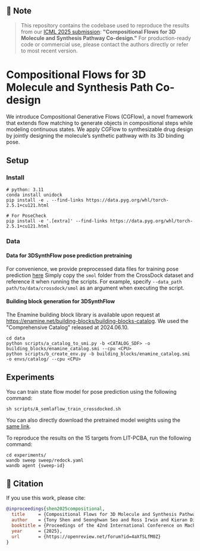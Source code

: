 ## 🔬 Note
> This repository contains the codebase used to reproduce the results from our [ICML 2025 submission](https://openreview.net/forum?id=4aXfSLfM0Z): **"Compositional Flows for 3D Molecule and Synthesis Pathway Co-design."**  For production-ready code or commercial use, please contact the authors directly or refer to most recent version.

# Compositional Flows for 3D Molecule and Synthesis Path Co-design

We introduce Compositional Generative Flows (CGFlow), a novel framework that extends flow matching to generate objects in compositional steps while modeling continuous states. We apply CGFlow to synthesizable drug design by jointly designing the molecule’s synthetic pathway with its 3D binding pose.

## Setup

### Install

```
# python: 3.11
conda install unidock
pip install -e . --find-links https://data.pyg.org/whl/torch-2.5.1+cu121.html

# For PoseCheck
pip install -e '.[extra]' --find-links https://data.pyg.org/whl/torch-2.5.1+cu121.html
```

### Data

#### Data for 3DSynthFlow pose prediction pretraining

For convenience, we provide preprocessed data files for training pose prediction [here](https://figshare.com/s/fa64ce287f9bfc8beaba) Simply copy the `smol` folder from the CrossDock dataset and reference it when running the scripts. For example, specify `--data_path path/to/data/crossdock/smol` as an argument when executing the script.

#### Building block generation for 3DSynthFlow

The Enamine building block library is available upon request at https://enamine.net/building-blocks/building-blocks-catalog.
We used the "Comprehensive Catalog" released at 2024.06.10.

```
cd data
python scripts/a_catalog_to_smi.py -b <CATALOG_SDF> -o building_blocks/enamine_catalog.smi --cpu <CPU>
python scripts/b_create_env.py -b building_blocks/enamine_catalog.smi -o envs/catalog/ --cpu <CPU>
```

## Experiments

You can train state flow model for pose prediction using the following command:
```
sh scripts/A_semlaflow_train_crossdocked.sh
```
You can also directly download the pretrained model weights using the [same link](https://figshare.com/s/fa64ce287f9bfc8beaba).

To reproduce the results on the 15 targets from LIT-PCBA, run the following command:
```
cd experiments/
wandb sweep sweep/redock.yaml
wandb agent {sweep-id}
```

## 📖 Citation
If you use this work, please cite:

```bibtex
@inproceedings{shen2025compositional,
  title     = {Compositional Flows for 3D Molecule and Synthesis Pathway Co-design},
  author    = {Tony Shen and Seonghwan Seo and Ross Irwin and Kieran Didi and Simon Olsson and Woo Youn Kim and Martin Ester},
  booktitle = {Proceedings of the 42nd International Conference on Machine Learning (ICML)},
  year      = {2025},
  url       = {https://openreview.net/forum?id=4aXfSLfM0Z}
}
